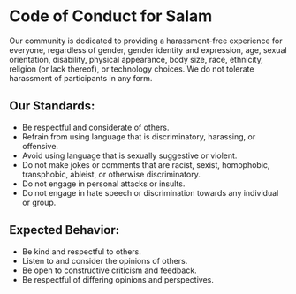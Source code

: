 # Code of Conduct for Salam

Our community is dedicated to providing a harassment-free experience for everyone, regardless of gender, gender identity and expression, age, sexual orientation, disability, physical appearance, body size, race, ethnicity, religion (or lack thereof), or technology choices. We do not tolerate harassment of participants in any form.

## Our Standards:

- Be respectful and considerate of others.
- Refrain from using language that is discriminatory, harassing, or offensive.
- Avoid using language that is sexually suggestive or violent.
- Do not make jokes or comments that are racist, sexist, homophobic, transphobic, ableist, or otherwise discriminatory.
- Do not engage in personal attacks or insults.
- Do not engage in hate speech or discrimination towards any individual or group.

## Expected Behavior:

- Be kind and respectful to others.
- Listen to and consider the opinions of others.
- Be open to constructive criticism and feedback.
- Be respectful of differing opinions and perspectives.
